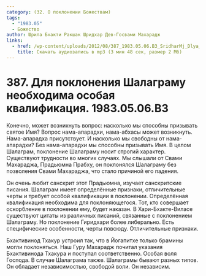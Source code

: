 ```yaml
---
category: (32. О поклонении Божествам)
tags:
  - "1983.05"
  - Божество
author: Шрила Бхакти Ракшак Шридхар Дев-Госвами Махарадж
links:
  - href: /wp-content/uploads/2012/08/387_1983.05.06.B3_SridharMj_Dlya_pokloneniya_Shalagramu_neobhodima_osobaya_kvalifikaciya-.mp3
    title: Скачать аудиозапись в mp3 (3 мин 48 сек, размер 2 Мб)
---
```


# 387. Для поклонения Шалаграму необходима особая квалификация. 1983.05.06.B3

Конечно, может возникнуть вопрос: насколько мы способны призывать святое Имя? Вопрос нама-апарадхи, нама-абхасы может возникнуть. Нама-апарадха присутствует. И насколько мы свободны от нама-апарадхи? Без нама-апарадхи мы способны призывать Имя. В целом Шалаграм, поклонение Шалаграму носит строгий характер. Существуют трудности во многих случаях. Мы слышали от Свами Махараджа, Прадьюмна Прабху, он поклонялся Шалаграму без позволения Свами Махараджа, что стало причиной его падения.

Он очень любит санскрит этот Прадьюмна, изучает санскритские писания. Шалаграм имеет определённые признаки, отличительные черты и требует особой квалификации в поклонении. Определённая квалификация необходима для поклоняющегося. Тот, кто совершает оскорбление в поклонении ему, будет наказан. В Хари-Бхакте-Виласе существуют цитаты из различных писаний, связанные с поклонением Шалаграму. Но поклонение Гиридхари более либерально. Есть специфические особенности, черты повсюду. Отличительные признаки.

Бхактивинод Тхакур устроил так, что в Йогапитхе только брамины могли поклоняться. Наш Гуру Махарадж почитал указания Бхактивинода Тхакура и поступал соответственно. Особая воля Господа. В случае Шалаграма также. Шалаграмы бывают разных типов. Он обладает независимостью, свободой воли. Он независим.

